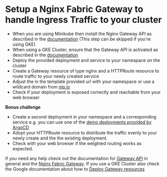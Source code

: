 # Setup a Nginx Fabric Gateway to handle Ingress Traffic to your cluster

- When you are using Minikube then install the Nginx Gateway API as described in the [documentation](https://docs.nginx.com/nginx-gateway-fabric/installation/installing-ngf/manifests/) (This step can be skipped if you're using GKE)
- When using a GKE Cluster, ensure that the Gateway API is activated as described in the [documentation](https://cloud.google.com/kubernetes-engine/docs/how-to/deploying-gateways#enable-gateway)
- Deploy the provided deployment and service to your namespace on the cluster
- Create a Gateway resource of type nginx and a HTTPRoute resource to route traffic to your newly created service
- Adjust the in the template provided url with your namespace or use a wildcard domain from [nip.io](https://nip.io)
- Check if your deployment is exposed correctly and reachable from your web browser


**Bonus challenge**
- Create a second deployment in your namespace and a corresponding service e.g. you can use one of the [demo deployments provided by ArgoCD](https://github.com/argoproj/argocd-example-apps/tree/master/guestbook)
- Adopt your HTTPRoute resource to distribute the traffic evenly to your newly create and the the existing deployment.
- Check with your web browser if the weighted routing works as expected.

If you need any help check out the documentation for [Gateway API](https://gateway-api.sigs.k8s.io/) in general and the [Nginx Fabric Gateway](https://docs.nginx.com/nginx-gateway-fabric/how-to/traffic-management/routing-traffic-to-your-app/).
If you use a GKE Cluster also check the Google documentation about how to [Deploy Gateway resources](https://cloud.google.com/kubernetes-engine/docs/how-to/deploying-gateways)